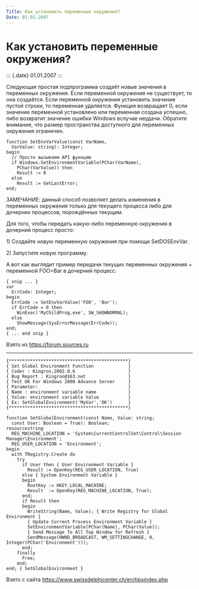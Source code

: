 ```yaml
---
Title: Как установить переменные окружения?
Date: 01.01.2007
---
```



Как установить переменные окружения?
====================================

::: {.date}
01.01.2007
:::

Следующая простая подпрограмма создаёт новые значения в переменных
окружения. Если переменной окружения не существует, то она создаётся.
Если переменной окружения установить значение пустой строки, то
переменная удаляется. Функция возвращает 0, если значение переменной
установлено или переменная создана успешно, либо возвратит значение
ошибки Windows вслучае неудачи. Обратите внимание, что размер
пространства доступного для переменных окружения ограничен.

    function SetEnvVarValue(const VarName, 
      VarValue: string): Integer; 
    begin 
      // Просто вызываем API функцию
      if Windows.SetEnvironmentVariable(PChar(VarName), 
        PChar(VarValue)) then 
        Result := 0 
      else 
        Result := GetLastError; 
    end;

ЗАМЕЧАНИЕ: данный способ позволяет делать изменения в переменных
окружения только для текущего процесса либо для дочерних процессов,
порождённых текущим.

Для того, чтобы передать какую-либо переменную окружения в дочерний
процесс просто:

1\) Создайте новую переменную окружения при помощи SetDOSEnvVar.

2\) Запустите новую программу.

А вот как выглядит пример передачи текущих переменных окружения +
переменной FOO=Bar в дочерний процесс:

    { snip ... } 
    var 
      ErrCode: Integer; 
    begin 
      ErrCode := SetEnvVarValue('FOO', 'Bar'); 
      if ErrCode = 0 then 
        WinExec('MyChildProg.exe', SW_SHOWNORMAL); 
      else 
        ShowMessage(SysErrorMessage(ErrCode)); 
    end; 
    { ... end snip }

Взято из <https://forum.sources.ru>

------------------------------------------------------------------------

    {*********************************************}
    { Set Global Environment Function             }
    { Coder : Kingron,2002.8.6                    }
    { Bug Report : Kingron@163.net                }
    { Test OK For Windows 2000 Advance Server     }
    { Parameter:                                  }
    { Name : environment variable name            }
    { Value: environment variable Value           }
    { Ex: SetGlobalEnvironment('MyVar','OK')      }
    {*********************************************}
     
    function SetGlobalEnvironment(const Name, Value: string;
      const User: Boolean = True): Boolean;
    resourcestring
      REG_MACHINE_LOCATION = 'System\CurrentControlSet\Control\Session Manager\Environment';
      REG_USER_LOCATION = 'Environment';
    begin
      with TRegistry.Create do
        try
          if User then { User Environment Variable }
            Result := OpenKey(REG_USER_LOCATION, True)
          else { System Environment Variable }
          begin
            RootKey := HKEY_LOCAL_MACHINE;
            Result  := OpenKey(REG_MACHINE_LOCATION, True);
          end;
          if Result then
          begin
            WriteString(Name, Value); { Write Registry for Global Environment }
            { Update Current Process Environment Variable }
            SetEnvironmentVariable(PChar(Name), PChar(Value));
            { Send Message To All Top Window for Refresh }
            SendMessage(HWND_BROADCAST, WM_SETTINGCHANGE, 0, Integer(PChar('Environment')));
          end;
        finally
          Free;
        end;
    end; { SetGlobalEnvironment }

Взято с сайта <https://www.swissdelphicenter.ch/en/tipsindex.php>
